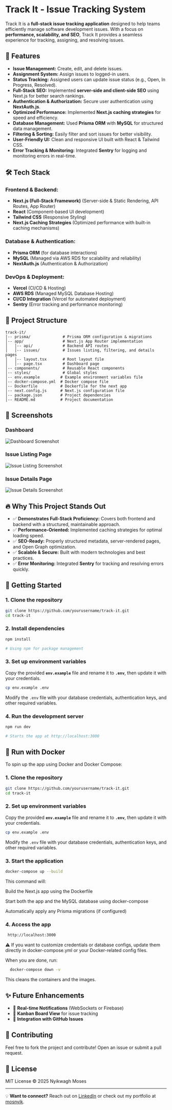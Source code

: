 # Track It - Issue Tracking System

Track It is a **full-stack issue tracking application** designed to help teams efficiently manage software development issues. With a focus on **performance, scalability, and SEO**, Track It provides a seamless experience for tracking, assigning, and resolving issues. 

<!-- ## 🚀 Live Demo
[Live Demo Link](#) (Replace with deployed link) -->

## 🎯 Features
- **Issue Management:** Create, edit, and delete issues.
- **Assignment System:** Assign issues to logged-in users.
- **Status Tracking:** Assigned users can update issue status (e.g., Open, In Progress, Resolved).
- **Full-Stack SEO:** Implemented **server-side and client-side SEO** using Next.js for better search rankings.
- **Authentication & Authorization:** Secure user authentication using **NextAuth.js**.
- **Optimized Performance:** Implemented **Next.js caching strategies** for speed and efficiency.
- **Database Management:** Used **Prisma ORM** with **MySQL** for structured data management.
- **Filtering & Sorting:** Easily filter and sort issues for better visibility.
- **User-Friendly UI:** Clean and responsive UI built with React & Tailwind CSS.
- **Error Tracking & Monitoring:** Integrated **Sentry** for logging and monitoring errors in real-time.

## 🛠️ Tech Stack
### **Frontend & Backend:**
- **Next.js (Full-Stack Framework)** (Server-side & Static Rendering, API Routes, App Router)
- **React** (Component-based UI development)
- **Tailwind CSS** (Responsive Styling)
- **Next.js Caching Strategies** (Optimized performance with built-in caching mechanisms)

### **Database & Authentication:**
- **Prisma ORM** (for database interactions)
- **MySQL** (Managed via AWS RDS for scalability and reliability)
- **NextAuth.js** (Authentication & Authorization)

### **DevOps & Deployment:**
- **Vercel** (CI/CD & Hosting)
- **AWS RDS** (Managed MySQL Database Hosting)
- **CI/CD Integration** (Vercel for automated deployment)
- **Sentry** (Error tracking and performance monitoring)

## 📂 Project Structure
```
track-it/
│-- prisma/              # Prisma ORM configuration & migrations
│-- app/                 # Next.js App Router implementation
│   │-- api/             # Backend API routes
│   │-- issues/          # Issues listing, filtering, and details pages
│   │-- layout.tsx       # Root layout file
│   │-- page.tsx         # Dashboard page
│-- components/          # Reusable React components
│-- styles/              # Global styles
│-- env.example         # Example environment variables file
│-- docker-compose.yml  # Docker compose file
│-- Dockerfile          # Dockerfile for the next app
│-- next.config.js      # Next.js configuration file
│-- package.json        # Project dependencies
│-- README.md           # Project documentation
```

## 📸 Screenshots
### Dashboard
![Dashboard Screenshot](#)

### Issue Listing Page
![Issue Listing Screenshot](#)

### Issue Details Page
![Issue Details Screenshot](#)

<!-- (Add screenshots to showcase the UI) -->

## 🔥 Why This Project Stands Out
- ✅ **Demonstrates Full-Stack Proficiency:** Covers both frontend and backend with a structured, maintainable approach.
- ✅ **Performance-Oriented:** Implemented caching strategies for optimal loading speed.
- ✅ **SEO-Ready:** Properly structured metadata, server-rendered pages, and Open Graph optimization.
- ✅ **Scalable & Secure:** Built with modern technologies and best practices.
- ✅ **Error Monitoring:** Integrated **Sentry** for tracking and resolving errors quickly.

## 🚀 Getting Started
### **1. Clone the repository**
```bash
git clone https://github.com/yourusername/track-it.git
cd track-it
```

### **2. Install dependencies**
```bash
npm install  

# Using npm for package management
```

### **3. Set up environment variables**
Copy the provided **`env.example`** file and rename it to **`.env`**, then update it with your credentials.
```bash
cp env.example .env
```
Modify the `.env` file with your database credentials, authentication keys, and other required variables.


### **4. Run the development server**
```bash
npm run dev  

# Starts the app at http://localhost:3000
```

## 🐳 Run with Docker

To spin up the app using Docker and Docker Compose:

  ### **1. Clone the repository**
  ```bash
  git clone https://github.com/yourusername/track-it.git
  cd track-it
  ```

  ### **2. Set up environment variables**
Copy the provided **`env.example`** file and rename it to **`.env`**, then update it with your credentials.
```bash
cp env.example .env
```
Modify the `.env` file with your database credentials, authentication keys, and other required variables.
  ### **3. Start the application**
  ```bash
  docker-compose up --build
  ```
This command will:

Build the Next.js app using the Dockerfile

Start both the app and the MySQL database using docker-compose

Automatically apply any Prisma migrations (if configured)
  ### **4. Access the app**
  ```bash
   http://localhost:3000
  ```

⚠️ If you want to customize credentials or database configs, update them directly in docker-compose.yml or your Docker-related config files.

When you are done, run:
```bash
  docker-compose down -v
  ```
  This cleans the containers and the images.

## ✨ Future Enhancements
- 🌟 **Real-time Notifications** (WebSockets or Firebase)
- 🌟 **Kanban Board View** for issue tracking
- 🌟 **Integration with GitHub Issues**

## 🤝 Contributing
Feel free to fork the project and contribute! Open an issue or submit a pull request.

## 📝 License
MIT License © 2025 Nyikwagh Moses

---
💡 **Want to connect?** Reach out on [LinkedIn](https://www.linkedin.com/in/moses-nyikwagh-a29a25127/) or check out my portfolio at [mosnyik](https://mosnyik.vercel.app/).

